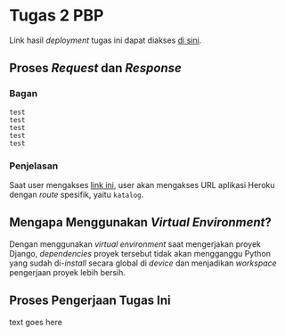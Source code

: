 # Tugas 2 PBP

Link hasil _deployment_ tugas ini dapat diakses [di sini](https://gibs-tugas-2-pbp.herokuapp.com/katalog/).

## Proses _Request_ dan _Response_

### Bagan

```
test
test
test
test
test
```

### Penjelasan

Saat user mengakses [link ini](https://gibs-tugas-2-pbp.herokuapp.com/katalog/), user akan mengakses URL aplikasi Heroku dengan _route_ spesifik, yaitu `katalog`.

## Mengapa Menggunakan _Virtual Environment_?

Dengan menggunakan _virtual environment_ saat mengerjakan proyek Django, _dependencies_ proyek tersebut tidak akan mengganggu Python yang sudah di-_install_ secara global di _device_ dan menjadikan _workspace_ pengerjaan proyek lebih bersih.

## Proses Pengerjaan Tugas Ini

text goes here
